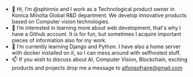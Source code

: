 - 👋 Hi, I’m @sphinnix and I work as a Technological product owner in Konica Minolta Global R&D department. We develop innovative products based on Computer vision technologies.
- 👀 I’m interested in learning more about web development, that's why I have a Github account. It is for fun, but sometimes I acquire important pieces of information also for my work.
- 🌱 I’m currently learning Django and Python. I have also a home server with docker installed on it, so I can mess around with selfhosted stuff. 
- 📫 If you wish to discuss about AI, Computer Vision, Blockchain, exciting products and projects drop me a message to alfonsofraire@gmail.com

<!---
sphinnix/sphinnix is a ✨ special ✨ repository because its `README.md` (this file) appears on your GitHub profile.
You can click the Preview link to take a look at your changes.
--->
